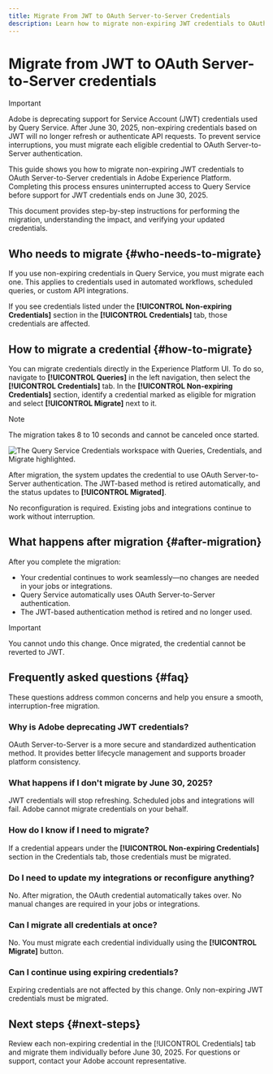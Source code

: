 ```yaml
---
title: Migrate From JWT to OAuth Server-to-Server Credentials
description: Learn how to migrate non-expiring JWT credentials to OAuth Server-to-Server credentials in Adobe Experience Platform to maintain secure, uninterrupted access to Query Service before support for JWT ends on June 30, 2025. This guide provides step-by-step instructions, explains post-migration behavior, and answers common questions.
---
```

# Migrate from JWT to OAuth Server-to-Server credentials

>[!IMPORTANT]
>
>Adobe is deprecating support for Service Account (JWT) credentials used by Query Service. After June 30, 2025, non-expiring credentials based on JWT will no longer refresh or authenticate API requests. To prevent service interruptions, you must migrate each eligible credential to OAuth Server-to-Server authentication.

This guide shows you how to migrate non-expiring JWT credentials to OAuth Server-to-Server credentials in Adobe Experience Platform. Completing this process ensures uninterrupted access to Query Service before support for JWT credentials ends on June 30, 2025.

This document provides step-by-step instructions for performing the migration, understanding the impact, and verifying your updated credentials.

## Who needs to migrate {#who-needs-to-migrate}

If you use non-expiring credentials in Query Service, you must migrate each one. This applies to credentials used in automated workflows, scheduled queries, or custom API integrations.

If you see credentials listed under the **[!UICONTROL Non-expiring Credentials]** section in the **[!UICONTROL Credentials]** tab, those credentials are affected.

## How to migrate a credential {#how-to-migrate}

You can migrate credentials directly in the Experience Platform UI. To do so, navigate to **[!UICONTROL Queries]** in the left navigation, then select the **[!UICONTROL Credentials]** tab. In the **[!UICONTROL Non-expiring Credentials]** section, identify a credential marked as eligible for migration and select **[!UICONTROL Migrate]** next to it.

>[!NOTE]
>
>The migration takes 8 to 10 seconds and cannot be canceled once started.

![The Query Service Credentials workspace with Queries, Credentials, and Migrate highlighted.]()

After migration, the system updates the credential to use OAuth Server-to-Server authentication. The JWT-based method is retired automatically, and the status updates to **[!UICONTROL Migrated]**.

No reconfiguration is required. Existing jobs and integrations continue to work without interruption.

## What happens after migration {#after-migration}

After you complete the migration:

* Your credential continues to work seamlessly—no changes are needed in your jobs or integrations.
* Query Service automatically uses OAuth Server-to-Server authentication.
* The JWT-based authentication method is retired and no longer used.

>[!IMPORTANT]
>
>You cannot undo this change. Once migrated, the credential cannot be reverted to JWT.

## Frequently asked questions {#faq}

These questions address common concerns and help you ensure a smooth, interruption-free migration.

### Why is Adobe deprecating JWT credentials?

OAuth Server-to-Server is a more secure and standardized authentication method. It provides better lifecycle management and supports broader platform consistency.

### What happens if I don't migrate by June 30, 2025?

JWT credentials will stop refreshing. Scheduled jobs and integrations will fail. Adobe cannot migrate credentials on your behalf.

### How do I know if I need to migrate?

If a credential appears under the **[!UICONTROL Non-expiring Credentials]** section in the Credentials tab, those credentials must be migrated.

### Do I need to update my integrations or reconfigure anything?

No. After migration, the OAuth credential automatically takes over. No manual changes are required in your jobs or integrations.

### Can I migrate all credentials at once?

No. You must migrate each credential individually using the **[!UICONTROL Migrate]** button.

### Can I continue using expiring credentials?

Expiring credentials are not affected by this change. Only non-expiring JWT credentials must be migrated.

## Next steps {#next-steps}

Review each non-expiring credential in the [!UICONTROL Credentials] tab and migrate them individually before June 30, 2025. For questions or support, contact your Adobe account representative.
